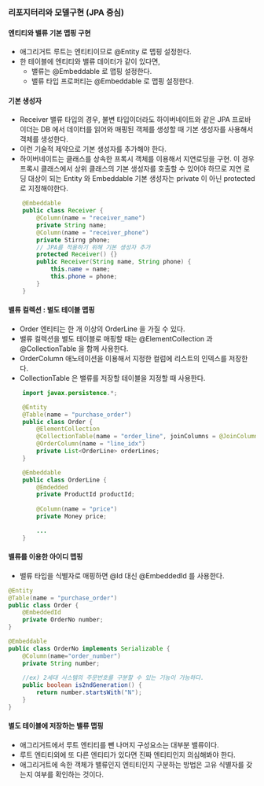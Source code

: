 ### 리포지터리와 모델구현 (JPA 중심)
#### 엔티티와 밸류 기본 맵핑 구현
* 애그리거트 루트는 엔티티이므로 @Entity 로 맵핑 설정한다.
* 한 테이블에 엔티티와 밸류 데이터가 같이 있다면,
    * 밸류는 @Embeddable 로 맵핑 설정한다.
    * 밸류 타입 프로퍼티는 @Embeddable 로 맵핑 설정한다.

#### 기본 생성자

* Receiver 밸류 타입의 경우, 불변 타입이더라도 하이버네이트와 같은 JPA 프로바이더는 DB 에서 데이터를 읽어와 매핑된 객체를 생성할 때 기본 생성자를 사용해서 객체를 생성한다.
* 이런 기술적 제약으로 기본 생성자를 추가해야 한다.
* 하이버네이트는 클래스를 상속한 프록시 객체를 이용해서 지연로딩을 구현. 이 경우 프록시 클래스에서 상위 클래스의 기본 생성자를 호출할 수 있어야 하므로 지연 로딩 대상이 되는 Entity 와 Embeddable 기본 생성자는 private 이 아닌 protected 로 지정해야한다.
```java
    @Embeddable
    public class Receiver {
        @Column(name = "receiver_name")
        private String name;
        @Column(name = "receiver_phone")
        private Stirng phone;
        // JPA를 적용하기 위해 기본 생성자 추가
        protected Receiver() {}
        public Receiver(String name, String phone) {
            this.name = name;
            this.phone = phone;
        }
    }
```

#### 밸류 컬렉션 : 별도 테이블 맵핑
* Order 엔티티는 한 개 이상의 OrderLine 을 가질 수 있다.
* 밸류 컬렉션을 별도 테이블로 매핑할 때는  @ElementCollection 과 @CollectionTable 을 함께 사용한다.
* OrderColumn 애노테이션을 이용해서 지정한 컬럼에 리스트의 인덱스를 저장한다.
* CollectionTable 은 밸류를 저장할 테이블을 지정할 때 사용한다.
```java
    import javax.persistence.*;

    @Entity
    @Table(name = "purchase_order")
    public class Order {
        @ElementCollection
        @CollectionTable(name = "order_line", joinColumns = @JoinColumn(name = "order_name"))
        @OrderColumn(name = "line_idx")
        private List<OrderLine> orderLines;
    }

    @Embeddable
    public class OrderLine {
        @Emdedded
        private ProductId productId;
        
        @Column(name = "price")
        private Money price;

        ...
    }
```

#### 밸류를 이용한 아이디 맵핑

* 밸류 타입을 식별자로 매핑하면 @Id 대신 @EmbeddedId 를 사용한다.
```java
@Entity
@Table(name = "purchase_order")
public class Order {
    @EmbeddedId
    private OrderNo number;
}

@Embeddable
public class OrderNo implements Serializable {
    @Column(name="order_number")
    private String number;
    
    //ex) 2세대 시스템의 주문번호를 구분할 수 있는 기능이 가능하다.
    public boolean is2ndGeneration() {
        return number.startsWith("N");    
    }
}

```

#### 별도 테이블에 저장하는 밸류 맵핑

* 애그리거트에서 루트 엔티티를 뺀 나머지 구성요소는 대부분 밸류이다.
* 루트 엔티티외에 또 다른 엔티티가 있다면 진짜 엔티티인지 의심해봐야 한다.
* 애그리거트에 속한 객체가 밸류인지 엔티티인지 구분하는 방법은 고유 식별자를 갖는지 여부를 확인하는 것이다.